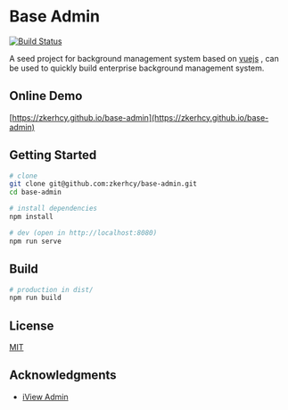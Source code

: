 # Base Admin

[![Build Status](https://travis-ci.org/zkerhcy/base-admin.svg?branch=master)](https://travis-ci.org/zkerhcy/base-admin)

A seed project for background management system based on [vuejs](https://github.com/vuejs) , can be used to quickly build enterprise background management system.

## Online Demo

[https://zkerhcy.github.io/base-admin](https://zkerhcy.github.io/base-admin)

## Getting Started

```sh
# clone
git clone git@github.com:zkerhcy/base-admin.git
cd base-admin

# install dependencies
npm install

# dev (open in http://localhost:8080)
npm run serve
```

## Build

```sh
# production in dist/
npm run build
```

## License

[MIT](http://opensource.org/licenses/MIT)

## Acknowledgments

* [iView Admin](https://github.com/iview/iview-admin)
